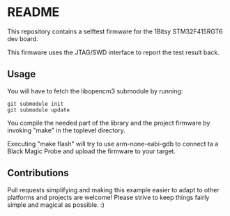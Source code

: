 # README

This repository contains a selftest firmware for the 1Bitsy STM32F415RGT6 dev board.

This firmware uses the JTAG/SWD interface to report the test result back.

## Usage

You will have to fetch the libopencm3 submodule by running:

    git submodule init
    git submodule update

You compile the needed part of the library and the project firmware by invoking
"make" in the toplevel directory.

Executing "make flash" will try to use arm-none-eabi-gdb to connect ta a Black
Magic Probe and upload the firmware to your target.

## Contributions

Pull requests simplifying and making this example easier to adapt to other
platforms and projects are welcome! Please strive to keep things fairly simple
and magical as possible. :)
